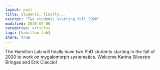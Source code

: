 ```yaml
---
layout: post
title: Students, finally...
excerpt: "Two students starting fall 2020"
modified: 2020-07-06
categories: articles
tags: [hamilton lab]
share: true
---
```


The Hamilton Lab will finally have two PhD students starting in the fall of 2020 to work on mygalomorph systematics. Welcome Karina Silvestre Bringas and Erik Ciaccio!